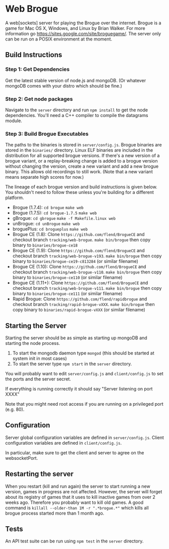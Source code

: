 Web Brogue
==========

A web[sockets] server for playing the Brogue over the internet.  Brogue is a game for Mac OS X, Windows, and Linux by Brian Walker.  For more information go https://sites.google.com/site/broguegame/.  The server only can be run on a POSIX environment at the moment.

Build Instructions
-----------------------

### Step 1: Get Dependencies ###
Get the latest stable version of node.js and mongoDB. (Or whatever mongoDB comes with your distro which should be fine.)

### Step 2: Get node packages
Navigate to the `server` directory and run `npm install` to get the node dependencies. You'll need a C++ compiler to compile the datagrams module.

### Step 3: Build Brogue Executables ##
The paths to the binaries is stored in `server/config.js`.
Brogue binaries are stored in the `binaries/` directory. Linux ELF binaries are included in the distribution for all supported brogue versions. If there's a new version of a brogue variant, or a replay-breaking change is added to a brogue version without changing the version, create a new variant and add a new brogue binary. This allows old recordings to still work. (Note that a new variant means separate high scores for now.)

The lineage of each brogue version and build instructions is given below. You shouldn't need to follow these unless you're building for a different platform.

* Brogue (1.7.4): `cd brogue` `make web`
* Brogue (1.7.5): `cd brogue-1.7.5` `make web`
* gBrogue: `cd gbrogue` `make -f Makefile.linux web`
* unBrogue: `cd unBrogue` `make web`
* broguePlus: `cd brogueplus` `make web`
* Brogue CE (1.8): Clone `https://github.com/flend/BrogueCE` and checkout branch `tracking/web-brogue`. `make bin/brogue` then copy binary to `binaries/brogue-ce18`
* Brogue CE (1.9): Clone `https://github.com/flend/BrogueCE` and checkout branch `tracking/web-brogue-v193`. `make bin/brogue` then copy binary to `binaries/brogue-ce19-c813284` (or similar filename)
* Brogue CE (1.10): Clone `https://github.com/flend/BrogueCE` and checkout branch `tracking/web-brogue-v110`. `make bin/brogue` then copy binary to `binaries/brogue-ce110` (or similar filename)
* Brogue CE (1.11+): Clone `https://github.com/flend/BrogueCE` and checkout branch `tracking/web-brogue-v111`. `make bin/brogue` then copy binary to `binaries/brogue-ce111` (or similar filename)
* Rapid Brogue: Clone `https://github.com/flend/rapidbrogue` and checkout branch `tracking/rapid-brogue-vXXX`. `make bin/brogue` then copy binary to `binaries/rapid-brogue-vXXX` (or similar filename)

Starting the Server
----------------------------

Starting the server should be as simple as starting up mongoDB and starting the node process.

1. To start the mongodb daemon type `mongod` (this should be started at system init in most cases)
2. To start the server type `npm start` in the `server` directory.

You will probably want to edit `server/config.js` and `client/config.js` to set the ports and the server secret.

If everything is running correctly it should say "Server listening on port XXXX"

Note that you might need root access if you are running on a privileged port (e.g. 80).

Configuration
--------------------------------
Server global configuration variables are defined in `server/config.js`.
Client configuration variables are defined in `client/config.js`.

In particular, make sure to get the client and server to agree on the websocketPort.

Restarting the server
--------------------------------
When you restart (kill and run again) the server to start running a new version, games in progress are not affected.
However, the server will forget about its registry of games that it uses to kill inactive games from over 2 weeks ago.
Therefore you probably want to kill old games.
A good command is `killall --older-than 1M -r ".*brogue.*"` which kills all brogue process started more than 1 month ago.

Tests
----------------------------
An API test suite can be run using `npm test` in the `server` directory.